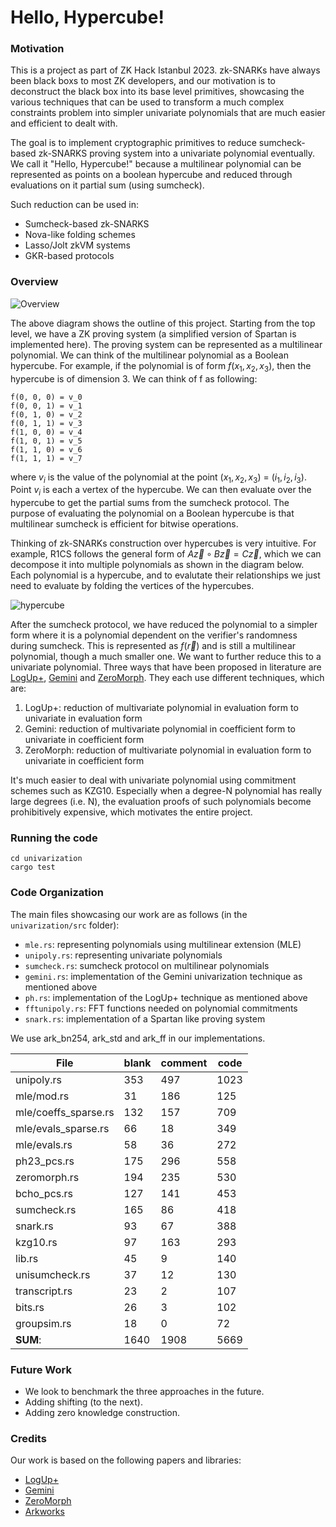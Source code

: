 # Hello, Hypercube!

### Motivation

This is a project as part of ZK Hack Istanbul 2023. zk-SNARKs have always been black boxs to most ZK developers, and our motivation is to deconstruct the black box into its base level primitives, showcasing the various techniques that can be used to transform a much complex constraints problem into simpler univariate polynomials that are much easier and efficient to dealt with.

The goal is to implement cryptographic primitives to reduce sumcheck-based zk-SNARKS proving system into a univariate polynomial eventually. We call it "Hello, Hypercube!" because a multilinear polynomial can be represented as points on a boolean hypercube and reduced through evaluations on it partial sum (using sumcheck).

Such reduction can be used in:
- Sumcheck-based zk-SNARKS
- Nova-like folding schemes
- Lasso/Jolt zkVM systems
- GKR-based protocols

### Overview

![Overview](./img/univarization.png)

The above diagram shows the outline of this project. Starting from the top level, we have a ZK proving system (a simplified version of Spartan is implemented here). The proving system can be represented as a multilinear polynomial. We can think of the multilinear polynomial as a Boolean hypercube. For example, if the polynomial is of form $`f(x_1, x_2, x_3)`$, then the hypercube is of dimension 3. We can think of f as following:

```
f(0, 0, 0) = v_0
f(0, 0, 1) = v_1
f(0, 1, 0) = v_2
f(0, 1, 1) = v_3
f(1, 0, 0) = v_4
f(1, 0, 1) = v_5
f(1, 1, 0) = v_6
f(1, 1, 1) = v_7
```

where $`v_i`$ is the value of the polynomial at the point $`(x_1, x_2, x_3)`$ = $`(i_1, i_2, i_3)`$. Point $`v_i`$ is each a vertex of the hypercube. We can then evaluate over the hypercube to get the partial sums from the sumcheck protocol. The purpose of evaluating the polynomial on a Boolean hypercube is that multilinear sumcheck is efficient for bitwise operations.

Thinking of zk-SNARKs construction over hypercubes is very intuitive. For example, R1CS follows the general form of $`A\vec{z}\circ B\vec{z} = C\vec{z}`$, which we can decompose it into multiple polynomials as shown in the diagram below. Each polynomial is a hypercube, and to evalutate their relationships we just need to evaluate by folding the vertices of the hypercubes.

![hypercube](./img/hypercube.png)

After the sumcheck protocol, we have reduced the polynomial to a simpler form where it is a polynomial dependent on the verifier's randomness during sumcheck. This is represented as $`f(\vec{r})`$ and is still a multilinear polynomial, though a much smaller one. We want to further reduce this to a univariate polynomial. Three ways that have been proposed in literature are [LogUp+](https://eprint.iacr.org/2023/1284.pdf), [Gemini](https://eprint.iacr.org/2022/420.pdf) and [ZeroMorph](https://eprint.iacr.org/2023/917.pdf). They each use different techniques, which are:
1. LogUp+: reduction of multivariate polynomial in evaluation form to univariate in evaluation form
2. Gemini: reduction of multivariate polynomial in coefficient form to univariate in coefficient form
3. ZeroMorph: reduction of multivariate polynomial in evaluation form to univariate in coefficient form

It's much easier to deal with univariate polynomial using commitment schemes such as KZG10. Especially when a degree-N polynomial has really large degrees (i.e. N), the evaluation proofs of such polynomials become prohibitively expensive, which motivates the entire project.

### Running the code

```
cd univarization
cargo test
```

### Code Organization

The main files showcasing our work are as follows (in the `univarization/src` folder):
- `mle.rs`: representing polynomials using multilinear extension (MLE)
- `unipoly.rs`: representing univariate polynomials
- `sumcheck.rs`: sumcheck protocol on multilinear polynomials
- `gemini.rs`: implementation of the Gemini univarization technique as mentioned above
- `ph.rs`: implementation of the LogUp+ technique as mentioned above
- `fftunipoly.rs`: FFT functions needed on polynomial commitments
- `snark.rs`: implementation of a Spartan like proving system

We use ark_bn254, ark_std and ark_ff in our implementations.

File                    |     blank    |   comment   |   code
------------------------|--------------|-------------|--------
unipoly.rs              |       353    |       497   |   1023
mle/mod.rs              |        31    |       186   |    125
mle/coeffs_sparse.rs    |       132    |       157   |    709
mle/evals_sparse.rs     |        66    |        18   |    349
mle/evals.rs            |        58    |        36   |    272
ph23_pcs.rs             |       175    |       296   |    558
zeromorph.rs            |       194    |       235   |    530
bcho_pcs.rs             |       127    |       141   |    453
sumcheck.rs             |       165    |        86   |    418
snark.rs                |        93    |        67   |    388
kzg10.rs                |        97    |       163   |    293
lib.rs                  |        45    |         9   |    140
unisumcheck.rs          |        37    |        12   |    130
transcript.rs           |        23    |         2   |    107
bits.rs                 |        26    |         3   |    102
groupsim.rs             |        18    |         0   |     72
**SUM**:                |      1640    |      1908   |   5669

### Future Work

- We look to benchmark the three approaches in the future. 
- Adding shifting (to the next).
- Adding zero knowledge construction.

### Credits

Our work is based on the following papers and libraries:
- [LogUp+](https://eprint.iacr.org/2023/1284.pdf)
- [Gemini](https://eprint.iacr.org/2022/420.pdf)
- [ZeroMorph](https://eprint.iacr.org/2023/917.pdf)
- [Arkworks](https://github.com/arkworks-rs)
